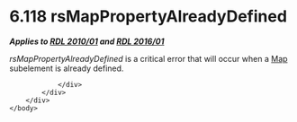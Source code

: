 <html dir="LTR" xmlns:mshelp="http://msdn.microsoft.com/mshelp" xmlns:ddue="http://ddue.schemas.microsoft.com/authoring/2003/5" xmlns:xlink="http://www.w3.org/1999/xlink" xmlns:tool="http://www.microsoft.com/tooltip">
    <head>
        <meta http-equiv="Content-Type" content="text/html; CHARSET=utf-8"></meta>
        <meta name="save" content="history"></meta>
        <title>6.118 rsMapPropertyAlreadyDefined</title>
        <xml>
            <mshelp:toctitle title="6.118 rsMapPropertyAlreadyDefined"></mshelp:toctitle>
            <mshelp:rltitle title="[MS-RDL]: rsMapPropertyAlreadyDefined"></mshelp:rltitle>
            <mshelp:keyword index="A" term="c90b7778-763e-447f-beda-7afe9b5b4936"></mshelp:keyword>
            <mshelp:attr name="DCSext.ContentType" value="open specification"></mshelp:attr>
            <mshelp:attr name="AssetID" value="c90b7778-763e-447f-beda-7afe9b5b4936"></mshelp:attr>
            <mshelp:attr name="TopicType" value="kbRef"></mshelp:attr>
            <mshelp:attr name="DCSext.Title" value="[MS-RDL]: rsMapPropertyAlreadyDefined" />
        </xml>
    </head>
    <body>
        <div id="header">
            <h1 class="heading">6.118 rsMapPropertyAlreadyDefined</h1>
        </div>
        <div id="mainSection">
            <div id="mainBody">
                <div id="allHistory" class="saveHistory"></div>
                <div id="sectionSection0" class="section" name="collapseableSection">
                    

<p><b><i>Applies to </i></b><a href="3428e690-a348-4ec7-8a6a-8efb42d2cdee.htm"><b><i>RDL 2010/01</i></b></a><b><i>
and </i></b><a href="52ce3983-2bfc-4e72-9359-42aaf5fe4509.htm"><b><i>RDL 2016/01</i></b></a></p>

<p><i>rsMapPropertyAlreadyDefined</i> is a critical error that
will occur when a <a href="fd166dd8-6772-4507-b3f6-50a2b7cfd6ac.htm">Map</a>
subelement is already defined.</p>


                </div>
            </div>
        </div>
    </body>
</html>